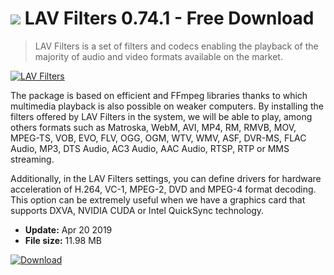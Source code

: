 # ![](https://cdn.softexe.net/static/icon/win.gif) LAV Filters 0.74.1 - Free Download

> LAV Filters is a set of filters and codecs enabling the playback of the majority of audio and video formats available on the market.

[![LAV Filters](https:https://tse4.mm.bing.net/th?id=OIP.720cxPVPv12IuO1MCQqY7gHaGk&pid=Api)](https://softexe.net/win/multimedia/codecs/lav-filters:hcfh.html)

The package is based on efficient and FFmpeg libraries thanks to which multimedia playback is also possible on weaker computers. By installing the filters offered by LAV Filters in the system, we will be able to play, among others formats such as Matroska, WebM, AVI, MP4, RM, RMVB, MOV, MPEG-TS, VOB, EVO, FLV, OGG, OGM, WTV, WMV, ASF, DVR-MS, FLAC Audio, MP3, DTS Audio, AC3 Audio, AAC Audio, RTSP, RTP or MMS streaming.
 
 Additionally, in the LAV Filters settings, you can define drivers for hardware acceleration of H.264, VC-1, MPEG-2, DVD and MPEG-4 format decoding. This option can be extremely useful when we have a graphics card that supports DXVA, NVIDIA CUDA or Intel QuickSync technology.


- **Update:** Apr 20 2019
- **File size:** 11.98 MB

[![Download](https://cdn.softexe.net/static/img/download.png)](https://softexe.net/win/multimedia/codecs/lav-filters:hcfh.html)

